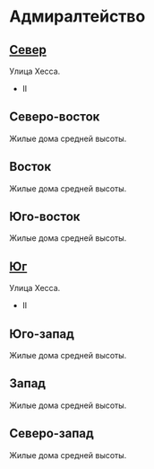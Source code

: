 # Адмиралтейство

## [Север](./575105.md)

Улица Хесса.

* II

## Северо-восток

Жилые дома средней высоты.

## Восток

Жилые дома средней высоты.

## Юго-восток

Жилые дома средней высоты.

## [Юг](./585125.md)

Улица Хесса.

* II

## Юго-запад

Жилые дома средней высоты.

## Запад

Жилые дома средней высоты.

## Северо-запад

Жилые дома средней высоты.
